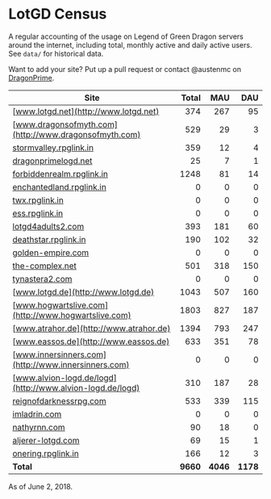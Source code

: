 # LotGD Census
A regular accounting of the usage on Legend of Green Dragon servers around the internet, including total, monthly active and daily active users. See `data/` for historical data.

Want to add your site? Put up a pull request or contact @austenmc on [DragonPrime](http://dragonprime.net).


Site | Total | MAU | DAU
--- | ---:| ---:| ---:
[www.lotgd.net](http://www.lotgd.net)|374|267|95
[www.dragonsofmyth.com](http://www.dragonsofmyth.com)|529|29|3
[stormvalley.rpglink.in](http://stormvalley.rpglink.in)|359|12|4
[dragonprimelogd.net](http://dragonprimelogd.net)|25|7|1
[forbiddenrealm.rpglink.in](http://forbiddenrealm.rpglink.in)|1248|81|14
[enchantedland.rpglink.in](http://enchantedland.rpglink.in)|0|0|0
[twx.rpglink.in](http://twx.rpglink.in)|0|0|0
[ess.rpglink.in](http://ess.rpglink.in)|0|0|0
[lotgd4adults2.com](http://lotgd4adults2.com)|393|181|60
[deathstar.rpglink.in](http://deathstar.rpglink.in)|190|102|32
[golden-empire.com](http://golden-empire.com)|0|0|0
[the-complex.net](http://the-complex.net)|501|318|150
[tynastera2.com](http://tynastera2.com)|0|0|0
[www.lotgd.de](http://www.lotgd.de)|1043|507|160
[www.hogwartslive.com](http://www.hogwartslive.com)|1803|827|187
[www.atrahor.de](http://www.atrahor.de)|1394|793|247
[www.eassos.de](http://www.eassos.de)|633|351|78
[www.innersinners.com](http://www.innersinners.com)|0|0|0
[www.alvion-logd.de/logd](http://www.alvion-logd.de/logd)|310|187|28
[reignofdarknessrpg.com](http://reignofdarknessrpg.com)|533|339|115
[imladrin.com](http://imladrin.com)|0|0|0
[nathyrnn.com](http://nathyrnn.com)|90|18|0
[aljerer-lotgd.com](http://aljerer-lotgd.com)|69|15|1
[onering.rpglink.in](http://onering.rpglink.in)|166|12|3
**Total**|**9660**|**4046**|**1178**

As of June 2, 2018.
